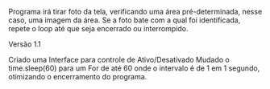 Programa irá tirar foto da tela, verificando uma área pré-determinada, nesse caso, uma imagem da área.
Se a foto bate com a qual foi identificada, repete o loop até que seja encerrado ou interrompido.


Versão 1.1

Criado uma Interface para controle de Ativo/Desativado
Mudado o time.sleep(60) para um For de até 60 onde o intervalo é de 1 em 1 segundo, otimizando o encerramento do programa.

